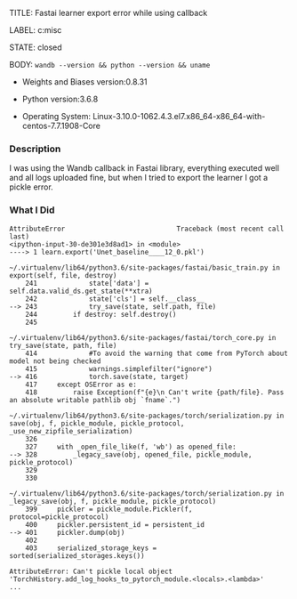 TITLE:
Fastai learner export error while using callback 

LABEL:
c:misc

STATE:
closed

BODY:
`wandb --version && python --version && uname`

* Weights and Biases version:0.8.31

* Python version:3.6.8

* Operating System: Linux-3.10.0-1062.4.3.el7.x86_64-x86_64-with-centos-7.7.1908-Core

### Description

I was using the Wandb callback in Fastai library, everything executed well and all logs uploaded fine, but when I tried to export the learner I got a pickle error.

### What I Did
```
AttributeError                            Traceback (most recent call last)
<ipython-input-30-de301e3d8ad1> in <module>
----> 1 learn.export('Unet_baseline____12_0.pkl')

~/.virtualenv/lib64/python3.6/site-packages/fastai/basic_train.py in export(self, file, destroy)
    241             state['data'] = self.data.valid_ds.get_state(**xtra)
    242             state['cls'] = self.__class__
--> 243             try_save(state, self.path, file)
    244         if destroy: self.destroy()
    245 

~/.virtualenv/lib64/python3.6/site-packages/fastai/torch_core.py in try_save(state, path, file)
    414             #To avoid the warning that come from PyTorch about model not being checked
    415             warnings.simplefilter("ignore")
--> 416             torch.save(state, target)
    417     except OSError as e:
    418         raise Exception(f"{e}\n Can't write {path/file}. Pass an absolute writable pathlib obj `fname`.")

~/.virtualenv/lib64/python3.6/site-packages/torch/serialization.py in save(obj, f, pickle_module, pickle_protocol, _use_new_zipfile_serialization)
    326 
    327     with _open_file_like(f, 'wb') as opened_file:
--> 328         _legacy_save(obj, opened_file, pickle_module, pickle_protocol)
    329 
    330 

~/.virtualenv/lib64/python3.6/site-packages/torch/serialization.py in _legacy_save(obj, f, pickle_module, pickle_protocol)
    399     pickler = pickle_module.Pickler(f, protocol=pickle_protocol)
    400     pickler.persistent_id = persistent_id
--> 401     pickler.dump(obj)
    402 
    403     serialized_storage_keys = sorted(serialized_storages.keys())

AttributeError: Can't pickle local object 'TorchHistory.add_log_hooks_to_pytorch_module.<locals>.<lambda>'
...


